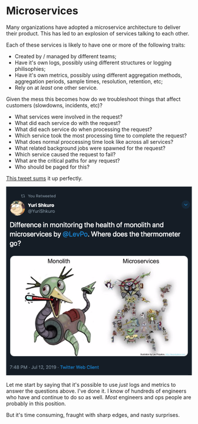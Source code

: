 # Microservices

Many organizations have adopted a microservice architecture to deliver their product. This has led to an explosion
of services talking to each other.

Each of these services is likely to have one or more of the following traits:

* Created by / managed by different teams;
* Have it's own logs, possibly using different structures or logging philisophies;
* Have it's own metrics, possibly using different aggregation methods, aggregation periods, sample times, resolution, retention, etc;
* Rely on at *least* one other service.

Given the mess this becomes how do we troubleshoot things that affect customers (slowdowns, incidents, etc)?

* What services were involved in the request?
* What did each service do with the request?
* What did each service do when processing the request?
* Which service took the most processing time to complete the request?
* What does normal proccessing time look like across all services?
* What related background jobs were spawned for the request?
* Which service caused the request to fail?
* What are the critical paths for any request?
* Who should be paged for this?

[This tweet sums](https://twitter.com/YuriShkuro/status/1149873103528484864?s=20) it up perfectly.

![where do we stick the thermometer](../assets/twitter2.png)

Let me start by saying that it's possible to use *just* logs and metrics to answer the questions above.
I've done it.
I know of hundreds of engineers who have and continue to do so as well.
*Most* engineers and ops people are probably in this position.

But it's time consuming, fraught with sharp edges, and nasty surprises.
